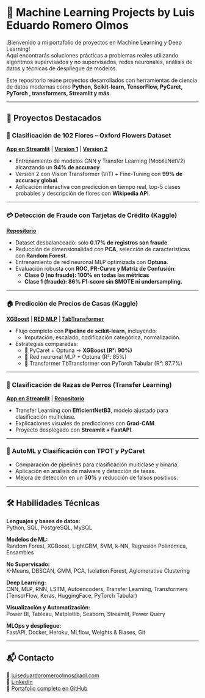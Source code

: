 # 🧠 Machine Learning Projects by Luis Eduardo Romero Olmos

¡Bienvenido a mi portafolio de proyectos en Machine Learning  y Deep Learning!  
Aquí encontrarás soluciones prácticas a problemas reales utilizando algoritmos supervisados y no supervisados, redes neuronales, análisis de datos y técnicas de despliegue de modelos.  

Este repositorio reúne proyectos desarrollados con herramientas de ciencia de datos modernas como **Python, Scikit-learn, TensorFlow, PyCaret, PyTorch , transformers, Streamlit y más**.

---

## 📂 Proyectos Destacados

### 🌸 Clasificación de 102 Flores – Oxford Flowers Dataset
**[App en Streamlit](https://clasificacion-flores.streamlit.app/)** | **[Version 1](https://github.com/LuisEduardoRomeroOlmos/MachineLearning/tree/main/flower_recognition_transfer_learning)** | **[Version 2](https://github.com/LuisEduardoRomeroOlmos/MachineLearning/tree/main/flower_recognition_Transformer_Vit)**
- Entrenamiento de modelos CNN y Transfer Learning (MobileNetV2) alcanzando un **94% de accuracy**.
- Versión 2 con Vision Transformer (ViT) + Fine-Tuning con **99% de accuracy global**.  
- Aplicación interactiva con predicción en tiempo real, top-5 clases probables y descripción de flores con **Wikipedia API**.

---

### 💳 Detección de Fraude con Tarjetas de Crédito (Kaggle)
**[Repositorio](https://github.com/LuisEduardoRomeroOlmos/MachineLearning/tree/main/fraud_detection_project)**
- Dataset desbalanceado: solo **0.17% de registros son fraude**.  
- Reducción de dimensionalidad con **PCA**, selección de características con **Random Forest**.  
- Entrenamiento de red neuronal MLP optimizada con **Optuna**.  
- Evaluación robusta con **ROC, PR-Curve y Matriz de Confusión**:  
  - **Clase 0 (no fraude): 100% en todas las métricas**  
  - **Clase 1 (fraude): 86% F1-score sin SMOTE ni undersampling.**

---

### 🏠 Predicción de Precios de Casas (Kaggle)
**[XGBoost](https://github.com/LuisEduardoRomeroOlmos/MachineLearning/tree/main/house_prices_XGBoost)** | **[RED MLP](https://github.com/LuisEduardoRomeroOlmos/MachineLearning/tree/main/house_prices_MLP)** | **[TabTransformer](https://github.com/LuisEduardoRomeroOlmos/MachineLearning/tree/main/house_prices_TbTransformer)**
- Flujo completo con **Pipeline de scikit-learn**, incluyendo:  
  - Imputación, escalado, codificación categórica, normalización.  
- Estrategias comparadas:  
  - 🥇 PyCaret + Optuna → **XGBoost (R²: 90%)**  
  - 🧠 Red neuronal MLP + Optuna (R²: 85%)  
  - 🤖 Transformer TbTransformer con PyTorch Tabular (R²: 87.7%)


---

### 🐶 Clasificación de Razas de Perros (Transfer Learning)
**[App en Streamlit](https://clasificacion-perros.streamlit.app/)** | **[Repositorio](https://github.com/LuisEduardoRomeroOlmos/MachineLearning/tree/main/dogs_recognition_multiclass_transfer_learning)**
- Transfer Learning con **EfficientNetB3**, modelo ajustado para clasificación multiclase.  
- Explicaciones visuales de predicciones con **Grad-CAM**.  
- Proyecto desplegado con **Streamlit + FastAPI**.

---

### 🤖 AutoML y Clasificación con TPOT y PyCaret
- Comparación de pipelines para clasificación multiclase y binaria.  
- Aplicación en análisis de malware y detección de tasas.  
- Mejora de detección en un **30%** y reducción de falsos positivos.


---


## 🛠️ Habilidades Técnicas

**Lenguajes y bases de datos:**  
Python, SQL, PostgreSQL, MySQL  

**Modelos de ML:**  
Random Forest, XGBoost, LightGBM, SVM, k-NN, Regresión Polinómica, Ensambles  

**No Supervisado:**  
K-Means, DBSCAN, GMM, PCA, Isolation Forest, Aglomerative Clustering  

**Deep Learning:**  
CNN, MLP, RNN, LSTM, Autoencoders, Transfer Learning, Transformers  
(TensorFlow, Keras, HuggingFace, PyTorch Tabular)

**Visualización y Automatización:**  
Power BI, Tableau, Matplotlib, Seaborn, Streamlit, Power Query  

**MLOps y despliegue:**  
FastAPI, Docker, Heroku, MLflow, Weights & Biases, Git  

---

## 📬 Contacto

📧 luiseduardoromeroolmos@aol.com  
🔗 [LinkedIn](https://www.linkedin.com/in/luiseduardoromeroolmos/)  
📁 [Portafolio completo en GitHub](https://github.com/LuisEduardoRomeroOlmos/)


